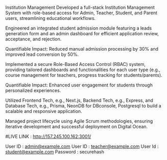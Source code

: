 Institution Management
Developed a full-stack Institution Management System with role-based access for Admin, Teacher, Student, and Parent users, streamlining educational workflows.

Engineered an integrated student admission module featuring a leads generation form and an admin dashboard for efficient application review, acceptance, and rejection.

Quantifiable Impact: Reduced manual admission processing by 30% and improved lead conversion by 50%.

Implemented a secure Role-Based Access Control (RBAC) system, providing tailored dashboards and functionalities for each user type (e.g., course management for teachers, progress tracking for students/parents).

Quantifiable Impact: Enhanced user engagement for students through personalized experiences.

Utilized Frontend Tech, e.g., Next.js, Backend Tech, e.g., Express, and Database Tech, e.g., Prisma, NeonDB for DBconsole, Postgresql to build a scalable and responsive application.

Managed project lifecycle using Agile Scrum methodologies, ensuring iterative development and successful deployment on Digital Ocean.

#LIVE LINK : http://157.245.100.162:3001/                                                                                                                                                     


User ID : admin@example.com      User ID : teacher@example.com           User Id : student@example.com
Password : securehash         
